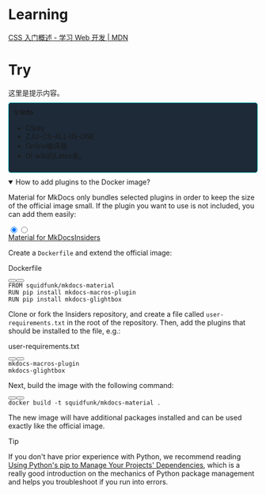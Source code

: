 # Learning
[CSS 入门概述 - 学习 Web 开发 | MDN](https://developer.mozilla.org/zh-CN/docs/Learn/CSS/First_steps)


# Try
<div class="tip">
  这里是提示内容。
</div>


<div style="background-color: #1E2A38; border: 1px solid #00ADB5; border-radius: 5px; padding: 10px; margin: 10px 0;">
  <strong>💡 Info</strong>
  <ul>
    <li>CSdiy</li>
    <li>ZJU-CS-ALL-IN-ONE</li>
    <li>Online编译器</li>
    <li>OI wiki的Latex表。</li>
  </ul>
</div>


<details class="question" data-immersive-translate-walked="1d41c497-5da7-4653-b58d-ab24a09fd5f7" open=""> <summary data-immersive-translate-walked="1d41c497-5da7-4653-b58d-ab24a09fd5f7" data-immersive-translate-paragraph="1">How to add plugins to the Docker image?</summary> <p data-immersive-translate-walked="1d41c497-5da7-4653-b58d-ab24a09fd5f7" data-immersive-translate-paragraph="1">Material for MkDocs only bundles selected plugins in order to keep the size of the official image small. If the plugin you want to use is not included, you can add them easily:</p> <div class="tabbed-set tabbed-alternate" data-tabs="3:2" style="--md-indicator-x: 0px; --md-indicator-width: 149px;" data-immersive-translate-walked="1d41c497-5da7-4653-b58d-ab24a09fd5f7"><input checked="checked" id="with-docker-material-for-mkdocs" name="__tabbed_3" type="radio" data-immersive-translate-walked="1d41c497-5da7-4653-b58d-ab24a09fd5f7"><input id="with-docker-insiders" name="__tabbed_3" type="radio" data-immersive-translate-walked="1d41c497-5da7-4653-b58d-ab24a09fd5f7"><div class="tabbed-labels tabbed-labels--linked" data-immersive-translate-walked="1d41c497-5da7-4653-b58d-ab24a09fd5f7"><label for="with-docker-material-for-mkdocs" data-immersive-translate-walked="1d41c497-5da7-4653-b58d-ab24a09fd5f7"><a href="#with-docker-material-for-mkdocs" tabindex="-1" data-immersive-translate-walked="1d41c497-5da7-4653-b58d-ab24a09fd5f7" data-immersive-translate-paragraph="1">Material for MkDocs</a></label><label for="with-docker-insiders" data-immersive-translate-walked="1d41c497-5da7-4653-b58d-ab24a09fd5f7"><a href="#with-docker-insiders" tabindex="-1" data-immersive-translate-walked="1d41c497-5da7-4653-b58d-ab24a09fd5f7" data-immersive-translate-paragraph="1">Insiders</a></label></div> <div class="tabbed-content" data-immersive-translate-walked="1d41c497-5da7-4653-b58d-ab24a09fd5f7"> <div class="tabbed-block" data-immersive-translate-walked="1d41c497-5da7-4653-b58d-ab24a09fd5f7"> <p data-immersive-translate-walked="1d41c497-5da7-4653-b58d-ab24a09fd5f7" data-immersive-translate-paragraph="1">Create a <code data-immersive-translate-walked="1d41c497-5da7-4653-b58d-ab24a09fd5f7">Dockerfile</code> and extend the official image:</p> <div class="language-Dockerfile highlight" data-immersive-translate-walked="1d41c497-5da7-4653-b58d-ab24a09fd5f7"><span class="filename" data-immersive-translate-walked="1d41c497-5da7-4653-b58d-ab24a09fd5f7" data-immersive-translate-paragraph="1">Dockerfile</span><pre id="__code_6"><span></span><nav class="md-code__nav"><button class="md-code__button" title="Toggle line selection" data-md-type="select"></button><button class="md-code__button" title="Copy to clipboard" data-clipboard-target="#__code_6 > code" data-md-type="copy"></button></nav><code class="md-code__content"><span id="__span-6-1"><a id="__codelineno-6-1" name="__codelineno-6-1" href="#__codelineno-6-1"></a><span class="k">FROM</span><span class="w"> </span><span class="s">squidfunk/mkdocs-material</span>
</span><span id="__span-6-2"><a id="__codelineno-6-2" name="__codelineno-6-2" href="#__codelineno-6-2"></a><span class="k">RUN</span><span class="w"> </span>pip<span class="w"> </span>install<span class="w"> </span>mkdocs-macros-plugin
</span><span id="__span-6-3"><a id="__codelineno-6-3" name="__codelineno-6-3" href="#__codelineno-6-3"></a><span class="k">RUN</span><span class="w"> </span>pip<span class="w"> </span>install<span class="w"> </span>mkdocs-glightbox
</span></code></pre></div> </div> <div class="tabbed-block" data-immersive-translate-walked="1d41c497-5da7-4653-b58d-ab24a09fd5f7"> <p>Clone or fork the Insiders repository, and create a file called <code>user-requirements.txt</code> in the root of the repository. Then, add the plugins that should be installed to the file, e.g.:</p> <div class="language-text highlight"><span class="filename">user-requirements.txt</span><pre id="__code_7"><span></span><nav class="md-code__nav"><button class="md-code__button" title="Toggle line selection" data-md-type="select"></button><button class="md-code__button" title="Copy to clipboard" data-clipboard-target="#__code_7 > code" data-md-type="copy"></button></nav><code class="md-code__content"><span id="__span-7-1"><a id="__codelineno-7-1" name="__codelineno-7-1" href="#__codelineno-7-1"></a>mkdocs-macros-plugin
</span><span id="__span-7-2"><a id="__codelineno-7-2" name="__codelineno-7-2" href="#__codelineno-7-2"></a>mkdocs-glightbox
</span></code></pre></div> </div> </div> <div class="tabbed-control tabbed-control--prev" hidden="" data-immersive-translate-walked="1d41c497-5da7-4653-b58d-ab24a09fd5f7"><button class="tabbed-button" tabindex="-1" aria-hidden="true" data-immersive-translate-walked="1d41c497-5da7-4653-b58d-ab24a09fd5f7"></button></div><div class="tabbed-control tabbed-control--next" data-immersive-translate-walked="1d41c497-5da7-4653-b58d-ab24a09fd5f7" hidden=""><button class="tabbed-button" tabindex="-1" aria-hidden="true" data-immersive-translate-walked="1d41c497-5da7-4653-b58d-ab24a09fd5f7"></button></div></div> <p data-immersive-translate-walked="1d41c497-5da7-4653-b58d-ab24a09fd5f7" data-immersive-translate-paragraph="1">Next, build the image with the following command:</p> <div class="language-text highlight" data-immersive-translate-walked="1d41c497-5da7-4653-b58d-ab24a09fd5f7"><pre id="__code_8"><span></span><nav class="md-code__nav"><button class="md-code__button" title="Toggle line selection" data-md-type="select"></button><button class="md-code__button" title="Copy to clipboard" data-clipboard-target="#__code_8 > code" data-md-type="copy"></button></nav><code class="md-code__content" tabindex="0"><span id="__span-8-1"><a id="__codelineno-8-1" name="__codelineno-8-1" href="#__codelineno-8-1"></a>docker build -t squidfunk/mkdocs-material .
</span></code></pre></div> <p data-immersive-translate-walked="1d41c497-5da7-4653-b58d-ab24a09fd5f7" data-immersive-translate-paragraph="1">The new image will have additional packages installed and can be used exactly like the official image.</p> </details>

<div class="admonition tip" data-immersive-translate-walked="1d41c497-5da7-4653-b58d-ab24a09fd5f7"> <p class="admonition-title" data-immersive-translate-walked="1d41c497-5da7-4653-b58d-ab24a09fd5f7" data-immersive-translate-paragraph="1">Tip</p> <p data-immersive-translate-walked="1d41c497-5da7-4653-b58d-ab24a09fd5f7" data-immersive-translate-paragraph="1">If you don't have prior experience with Python, we recommend reading <a href="https://realpython.com/what-is-pip/" data-immersive-translate-walked="1d41c497-5da7-4653-b58d-ab24a09fd5f7">Using Python's pip to Manage Your Projects' Dependencies</a>, which is a really good introduction on the mechanics of Python package management and helps you troubleshoot if you run into errors.</p> </div>